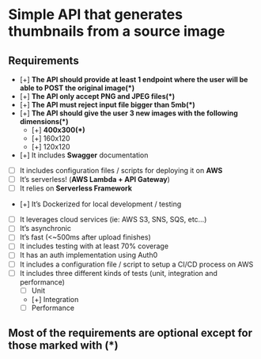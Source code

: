 # Simple API that generates thumbnails from a source image

## Requirements

- [+] **The API should provide at least 1 endpoint where the user will be able to POST the original image(\*)**
- [+] **The API only accept PNG and JPEG files(\*)**
- [+] **The API must reject input file bigger than 5mb(\*)**
- [+] **The API should give the user 3 new images with the following dimensions(\*)**
  - [+] **400x300(\*)**
  - [+] 160x120
  - [+] 120x120
- [+] It includes **Swagger** documentation
- [ ] It includes configuration files / scripts for deploying it on **AWS**
- [ ] It’s serverless! (**AWS Lambda + API Gateway**)
- [ ] It relies on **Serverless Framework**
- [+] It’s Dockerized for local development / testing
- [ ] It leverages cloud services (ie: AWS S3, SNS, SQS, etc…)
- [ ] It’s asynchronic
- [ ] It’s fast (<~500ms after upload finishes)
- [ ] It includes testing with at least 70% coverage
- [ ] It has an auth implementation using Auth0
- [ ] It includes a configuration file / script to setup a CI/CD process on AWS
- [ ] It includes three different kinds of tests (unit, integration and performance)
  - [ ] Unit
  - [+] Integration
  - [ ] Performance

## Most of the requirements are optional except for those marked with (\*)
